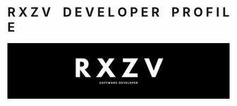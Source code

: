# R X Z V &ensp; D E V E L O P E R &ensp; P R O F I L E
![RXZV BANNER PROFILE](https://github.com/rxzv/rxzv/blob/main/img/banner.png)
